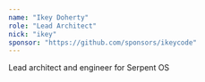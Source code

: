 ```yaml
---
name: "Ikey Doherty"
role: "Lead Architect"
nick: "ikey"
sponsor: "https://github.com/sponsors/ikeycode"
---
```


Lead architect and engineer for Serpent OS
